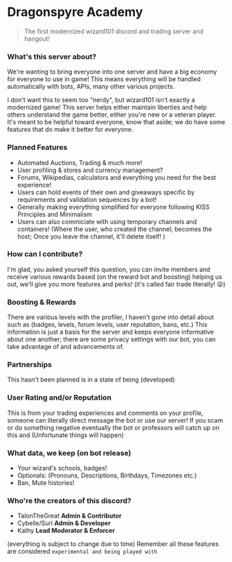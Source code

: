 # Dragonspyre Academy
> The first modernized wizard101 discord and trading server and hangout!

### What's this server about?
We're wanting to bring everyone into one server and have a big economy for everyone to use in game!
This means everything will be handled automatically with bots, APIs, many other various projects.

I don't want this to seem too "nerdy", but wizard101 isn't exactly a modernized game!
This server helps either maintain liberties and help others understand the game better, either you're new or a veteran player.
It's meant to be helpful toward everyone, know that aside; we do have some features that do make it better for everyone.

### Planned Features
- Automated Auctions, Trading & much more!
- User profiling & stores and currency management?
- Forums, Wikipedias, calculators and everything you need for the best experience!
- Users can hold events of their own and giveaways specific by requirements and validation sequences by a bot!
- Generally making everything simplified for everyone following KISS Principles and Minimalism
- Users can also commiciate with using temporary channels and containers! (Where the user, who created the channel; becomes the host; 
  Once you leave the channel, it'll delete itself!
)

### How can I contribute?
I'm glad, you asked yourself this question, you can invite members and receive various rewards based (on the reward bot and boosting)
helping us out, we'll give you more features and perks! (it's called fair trade literally! 😜)

### Boosting & Rewards
There are various levels with the profiler, I haven't gone into detail about such as (badges, levels, forum levels, user reputation, bans, etc.)
This information is just a basis for the server and keeps everyone informative about one another; there are some privacy settings with our bot,
you can take advantage of and advancements of.

### Partnerships
This hasn't been planned is in a state of being (developed)

### User Rating and/or Reputation
This is from your trading experiences and comments on your profile, someone can literally direct message the bot or use our server!
If you scam or do something negative eventually the bot or professors will catch up on this and (Unfortunate things will happen)

### What data, we keep (on bot release)
- Your wizard's schools, badges!
- Optionals: (Pronouns, Descriptions, Birthdays, Timezones etc.)
- Ban, Mute histories!

### Who're the creators of this discord?
- TalonTheGreat **Admin & Contributor**
- Cybelle/Suri **Admin & Developer**
- Kathy **Lead Moderator & Enforcer**

(everything is subject to change due to time)
Remember all these features are considered `experimental and being played with`
